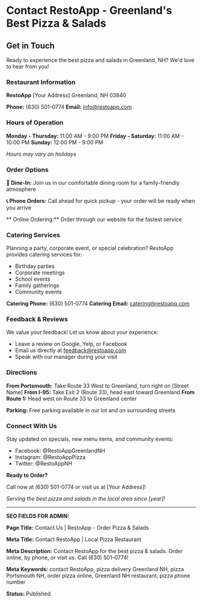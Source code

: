 # Contact RestoApp - Greenland's Best Pizza & Salads

## Get in Touch

Ready to experience the best pizza and salads in Greenland, NH? We'd love to hear from you!

### Restaurant Information

**RestoApp**
[Your Address]
Greenland, NH 03840

**Phone:** (630) 501-0774
**Email:** info@restoapp.com

### Hours of Operation

**Monday - Thursday:** 11:00 AM - 9:00 PM
**Friday - Saturday:** 11:00 AM - 10:00 PM
**Sunday:** 12:00 PM - 9:00 PM

*Hours may vary on holidays*

### Order Options

**🍕 Dine-In:** Join us in our comfortable dining room for a family-friendly atmosphere

**📞 Phone Orders:** Call ahead for quick pickup - your order will be ready when you arrive

** Online Ordering:** Order through our website for the fastest service

### Catering Services

Planning a party, corporate event, or special celebration? RestoApp provides catering services for:
- Birthday parties
- Corporate meetings
- School events
- Family gatherings
- Community events

**Catering Phone:** (630) 501-0774
**Catering Email:** catering@restoapp.com

### Feedback & Reviews

We value your feedback! Let us know about your experience:
- Leave a review on Google, Yelp, or Facebook
- Email us directly at feedback@restoapp.com
- Speak with our manager during your visit

### Directions

**From Portsmouth:** Take Route 33 West to Greenland, turn right on [Street Name]
**From I-95:** Take Exit 2 (Route 33), head east toward Greenland
**From Route 1:** Head west on Route 33 to Greenland center

**Parking:** Free parking available in our lot and on surrounding streets

### Connect With Us

Stay updated on specials, new menu items, and community events:
- Facebook: @RestoAppGreenlandNH
- Instagram: @RestoAppPizza
- Twitter: @RestoAppNH

**Ready to Order?**

Call now at (630) 501-0774 or visit us at [Your Address]!

*Serving the best pizza and salads in the local area since [year]!*

---

**SEO FIELDS FOR ADMIN:**

**Page Title:** Contact Us | RestoApp - Order Pizza & Salads

**Meta Title:** Contact RestoApp | Local Pizza Restaurant

**Meta Description:** Contact RestoApp for the best pizza & salads. Order online, by phone, or visit us. Call (630) 501-0774!

**Meta Keywords:** contact RestoApp, pizza delivery Greenland NH, pizza Portsmouth NH, order pizza online, Greenland NH restaurant, pizza phone number

**Status:** Published
